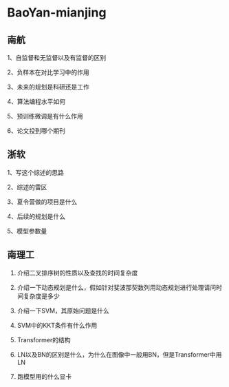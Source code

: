 # BaoYan-mianjing

## 南航

1、自监督和无监督以及有监督的区别

2、负样本在对比学习中的作用

3、未来的规划是科研还是工作

4、算法编程水平如何

5、预训练微调是有什么作用

6、论文投到哪个期刊


## 浙软

1、写这个综述的思路

2、综述的雷区

3、夏令营做的项目是什么

4、后续的规划是什么

5、模型参数量

## 南理工
1. 介绍二叉排序树的性质以及查找的时间复杂度

2. 介绍一下动态规划是什么，假如针对斐波那契数列用动态规划进行处理请问时间复杂度是多少

3. 介绍一下SVM，其原始问题是什么

4. SVM中的KKT条件有什么作用

5.  Transformer的结构

6.  LN以及BN的区别是什么，为什么在图像中一般用BN，但是Transformer中用LN

7.  跑模型用的什么显卡



